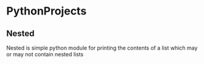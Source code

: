 # PythonProjects

## Nested 
Nested is simple python module for printing the contents of a list which may or may not contain nested lists
